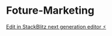 # Foture-Marketing

[Edit in StackBlitz next generation editor ⚡️](https://stackblitz.com/~/github.com/brunofbrizolla/Foture-Marketing)